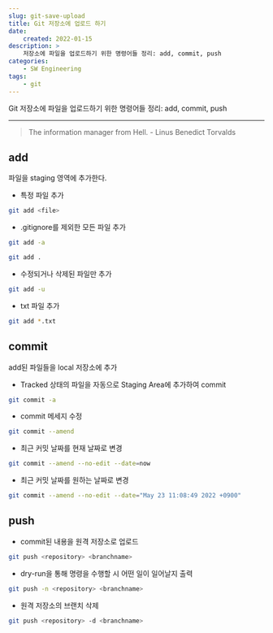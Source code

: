 ```yaml
---
slug: git-save-upload
title: Git 저장소에 업로드 하기
date:
    created: 2022-01-15
description: >
    저장소에 파일을 업로드하기 위한 명령어들 정리: add, commit, push
categories:
    - SW Engineering
tags:
    - git
---
```


Git 저장소에 파일을 업로드하기 위한 명령어들 정리: add, commit, push  

<!-- more -->

---

> The information manager from Hell. - Linus Benedict Torvalds

## add

파일을 staging 영역에 추가한다.  

- 특정 파일 추가

```bash
git add <file>
```

- .gitignore를 제외한 모든 파일 추가

```bash
git add -a
```

```bash
git add .
```

- 수정되거나 삭제된 파일만 추가

```bash
git add -u
```

- txt 파일 추가

```bash
git add *.txt
```

## commit

add된 파일들을 local 저장소에 추가  

- Tracked 상태의 파일을 자동으로 Staging Area에 추가하여 commit

```bash
git commit -a
```

- commit 메세지 수정

```bash
git commit --amend
```

- 최근 커밋 날짜를 현재 날짜로 변경

```bash
git commit --amend --no-edit --date=now
```

- 최근 커밋 날짜를 원하는 날짜로 변경

```bash
git commit --amend --no-edit --date="May 23 11:08:49 2022 +0900"
```

## push

- commit된 내용을 원격 저장소로 업로드  

```bash
git push <repository> <branchname>
```

- dry-run을 통해 명령을 수행할 시 어떤 일이 일어날지 출력

```bash
git push -n <repository> <branchname>
```

- 원격 저장소의 브랜치 삭제

```bash
git push <repository> -d <branchname>
```